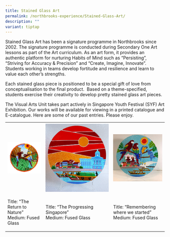 ```yaml
---
title: Stained Glass Art
permalink: /northbrooks-experience/Stained-Glass-Art/
description: ""
variant: tiptap
---
```

<p>Stained Glass Art has been a signature programme in Northbrooks since
2002. The signature programme is conducted during Secondary One Art lessons
as part of the Art curriculum. As an art form, it provides an authentic
platform for nurturing Habits of Mind such as “Persisting”, “Striving for
Accuracy &amp; Precision” and “Create, Imagine, Innovate”. Students working
in teams develop fortitude and resilience and learn to value each other’s
strengths.</p>
<p>Each stained glass piece is positioned to be a special gift of love from
conceptualisation to the final product.&nbsp; Based on a theme-specified,
students exercise their creativity to develop pretty stained glass art
pieces.</p>
<p>The Visual Arts Unit takes part actively in Singapore Youth Festival (SYF)
Art Exhibition. Our works will be available for viewing in a printed catalogue
and E-catalogue. Here are some of our past entries. Please enjoy.</p>
<table>
<tbody>
<tr>
<th rowspan="1" colspan="1">
<div class="isomer-image-wrapper">
<img style="width:100%" height="auto" width="100%" src="/images/Stain%20Glass%201.jpg">
</div>
</th>
<th rowspan="1" colspan="1">
<div class="isomer-image-wrapper">
<img style="width:100%" height="auto" width="100%" src="/images/Stain%20Glass%202.jpg">
</div>
</th>
<th rowspan="1" colspan="1">
<div class="isomer-image-wrapper">
<img style="width:100%" height="auto" width="100%" src="/images/Stain%20Glass%203.jpg">
</div>
</th>
</tr>
<tr>
<td rowspan="1" colspan="1">
<p>Title: “The Return to Nature”
<br>Medium: Fused Glass</p>
</td>
<td rowspan="1" colspan="1">
<p>Title: “The Progressing Singapore”
<br>Medium: Fused Glass</p>
</td>
<td rowspan="1" colspan="1">
<p>Title: “Remembering where we started”
<br>Medium: Fused Glass</p>
</td>
</tr>
</tbody>
</table>
<p></p>